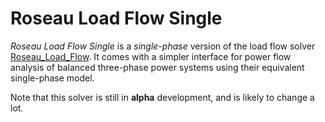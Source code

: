 # Roseau Load Flow Single

_Roseau Load Flow Single_ is a _single-phase_ version of the load flow solver
[Roseau_Load_Flow](https://github.com/RoseauTechnologies/Roseau_Load_Flow/).
It comes with a simpler interface for power flow analysis of balanced three-phase power systems
using their equivalent single-phase model.

Note that this solver is still in **alpha** development, and is likely to change a lot.
